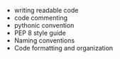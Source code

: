 - writing readable code
- code commenting
- pythonic convention
- PEP 8 style guide
- Naming conventions
- Code formatting and organization
